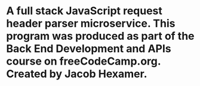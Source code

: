 # A full stack JavaScript request header parser microservice. This program was produced as part of the Back End Development and APIs course on freeCodeCamp.org. Created by Jacob Hexamer.
